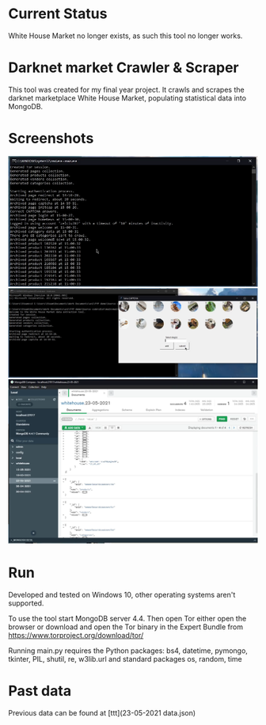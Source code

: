 # Current Status
White House Market no longer exists, as such this tool no longer works.


# Darknet market Crawler & Scraper
This tool was created for my final year project. It crawls and scrapes the darknet marketplace White House Market, populating statistical data into MongoDB.

# Screenshots
![Main image](examples/example-1.PNG)
![CAPTCHA image](examples/example-2.PNG)
![MongoDB image](examples/example-3.PNG)

# Run
Developed and tested on Windows 10, other operating systems aren't supported.

To use the tool start MongoDB server 4.4.
Then open Tor either open the browser or download and open the Tor binary in the Expert Bundle from https://www.torproject.org/download/tor/

Running main<area>.py requires the Python packages:
bs4, datetime, pymongo, tkinter, PIL, shutil, re, w3lib.url and standard packages os, random, time

# Past data
Previous data can be found at [ttt](23-05-2021 data.json)